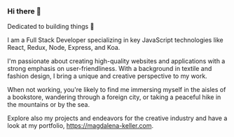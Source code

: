 ### Hi there 👋

Dedicated to building things 🧩

I am a Full Stack Developer specializing in key JavaScript technologies like React, Redux, Node, Express, and Koa. 

I'm passionate about creating high-quality websites and applications with a strong emphasis on user-friendliness. With a background in textile and fashion design, I bring a unique and creative perspective to my work. 

When not working, you're likely to find me immersing myself in the aisles of a bookstore, wandering through a foreign city, or taking a peaceful hike in the mountains or by the sea.

Explore also my projects and endeavors for the creative industry and have a look at my portfolio, https://magdalena-keller.com.

<!--
**makekema/makekema** is a ✨ _special_ ✨ repository because its `README.md` (this file) appears on your GitHub profile.

Here are some ideas to get you started:

- 🔭 I’m currently working on ...
- 🌱 I’m currently learning ...
- 👯 I’m looking to collaborate on ...
- 🤔 I’m looking for help with ...
- 💬 Ask me about ...
- 📫 How to reach me: ...
- 😄 Pronouns: ...
- ⚡ Fun fact: ...
-->
